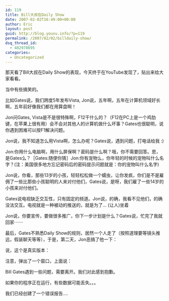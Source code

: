 ```yaml
---
id: 119
title: Bill大叔在Daily Show
date: 2007-02-02T16:49:00+00:00
author: Eric
layout: post
guid: http://blog.youxu.info/?p=119
permalink: /2007/02/02/billdaily-show/
dsq_thread_id:
  - 482978695
categories:
  - Uncategorized
---
```

那天看了Bill大叔在Daily Show的表现，今天终于在YouTube发现了，贴出来给大家看看。
  

  
当中有些搞笑的。

比如Gates说，我们跨度5年发布Vista, Jon说，五年啊，五年在计算机领域好长啊，五年前好像我们都在用算盘啊！

Jon问Gates, Vista是不是很特殊啊，F12干什么的？（F12在PC上是一个鸡肋键，在苹果上很有用）会不会对其他人的计算机做什么坏事？Gates也很聪明，说你遇到困难可以按F1解决问题。

Jon说，我不知道怎么用Vista啊，怎么办呢？Gates说，遇到问题，打电话给我 :)

Jon:你用什么电脑啊，用什么屏保啊？密码是什么啊？哦，你不需要回答。恩，是Gates么？［Gates:随便你猜］Jon:你有宠物么，你年轻的时候的宠物叫什么名字？(注：美国很多地方忘记密码后的密码提示问题就是：你的宠物叫什么名字)

Jon说，你看，那些13岁的小孩，轻轻松松做一个蠕虫，让你发疯，你们是不是雇佣了一些比那些小孩聪明的人来对付他们，Gates说，是呀，我们雇了一些14岁的小孩来对付他们。

Gates说电视缺乏交互性，只有固定的频道。Jon说，的确，我看不见他们，的确没法交互。电视就是一种被动的推送的，就是为了&#8230; (让人)坐着

Jon说，你要宣传，要做很多推广，你下一步计划是什么？Gates说，忙完了我就回家⋯⋯

最后，Gates不熟悉Daily Show的规则，居然一个人走了（按照道理要等镜头推远，假装聊天等等），于是，第二天，Jon恶搞了他一下：
  

  
说，这个是真实版本：

注意，弹出了一个窗口，上面说：
  
Bill Gates遇到一些问题，需要离开。我们对此感到抱歉。
  
如果你的程序正在运行，有些数据可能丢失。。。
  
我们已经创建了一个错误报告&#8230;.